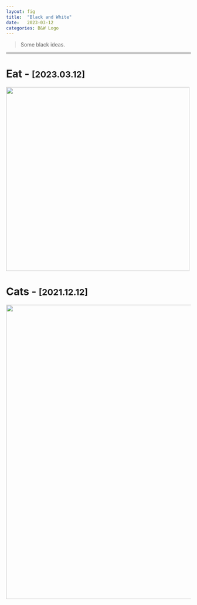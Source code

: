 ```yaml
---
layout: fig
title:  "Black and White"
date:   2023-03-12 
categories: B&W Logo
---
```


> Some black ideas.

---

# Eat - <small>[2023.03.12]</small>
<img align='center' src="{{ '/' | relative_url }}public/fig_post/Black-and-White/13.PNG" width='500'>

# Cats - <small>[2021.12.12]</small>
<img align='center' src="{{ '/' | relative_url }}public/fig_post/Black-and-White/8.PNG" width='800'>

